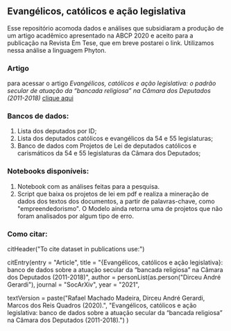 ## **Evangélicos, católicos e ação legislativa**

Esse repositório acomoda dados e análises que subsidiaram a produção de um artigo acadêmico apresentado na ABCP 2020 e aceito para a publicação na Revista Em Tese, que em breve postarei o link. Utilizamos nessa análise a linguagem Phyton.

### Artigo 

para acessar o artigo *Evangélicos, católicos e ação legislativa: o padrão secular de atuação da “bancada religiosa” na Câmara dos Deputados (2011-2018)* [clique aqui](https://www.researchgate.net/publication/344889153_Evangelicos_catolicos_e_acao_legislativa_a_atuacao_secular_da_bancada_religiosa_na_Camara_dos_Deputados_2011-2018)

### Bancos de dados:

1. Lista dos deputados por ID;
2. Lista dos deputados católicos e evangélicos da 54 e 55 legislaturas;
3. Banco de dados com Projetos de Lei de deputados católicos e carismáticos da 54 e 55 legislaturas da Câmara dos Deputados;

### Notebooks disponíveis:

1. Notebook com as análises feitas para a pesquisa.
2. Script que baixa os projetos de lei em pdf e realiza a mineração de dados dos textos dos documentos, a partir de palavras-chave, como "empreendedorismo". O Modelo ainda retorna uma de projetos que não foram analisados por algum tipo de erro.

### Como citar:

citHeader("To cite dataset in publications use:")

citEntry(entry = "Article",
  title        = "{Evangélicos, católicos e ação legislativa}: banco de dados sobre a atuação secular da “bancada religiosa” na Câmara dos Deputados (2011-2018)",
  author       = personList(as.person("Dirceu André Gerardi"),
  journal      = "SocArXiv",
  year         = "2021",

  textVersion  =
  paste("Rafael Machado Madeira, Dirceu André Gerardi, Marcos dos Reis Quadros (2020).",
        "Evangélicos, católicos e ação legislativa: banco de dados sobre a atuação secular da “bancada religiosa” na Câmara dos Deputados (2011-2018).")
)
